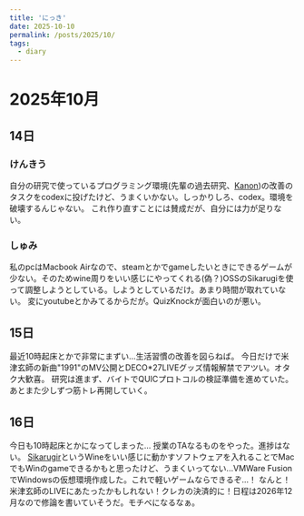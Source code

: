 ```yaml
---
title: 'にっき'
date: 2025-10-10
permalink: /posts/2025/10/
tags:
  - diary
---
```


2025年10月
======

## 14日
### けんきう
自分の研究で使っているプログラミング環境(先輩の過去研究、[Kanon](https://github.com/prg-titech/Kanon))の改善のタスクをcodexに投げたけど、うまくいかない。しっかりしろ、codex。環境を破壊するんじゃない。
これ作り直すことには賛成だが、自分には力が足りない。

### しゅみ
私のpcはMacbook Airなので、steamとかでgameしたいときにできるゲームが少ない。そのためwine周りをいい感じにやってくれる(偽？)OSSのSikarugiを使って調整しようとしている。しようとしているだけ。あまり時間が取れていない。
変にyoutubeとかみてるからだが。QuizKnockが面白いのが悪い。

## 15日
最近10時起床とかで非常にまずい...生活習慣の改善を図らねば。
今日だけで米津玄師の新曲"1991"のMV公開とDECO*27LIVEグッズ情報解禁でアツい。オタク大歓喜。
研究は進まず、バイトでQUICプロトコルの検証準備を進めていた。
あとまた少しずつ筋トレ再開していく。

## 16日
今日も10時起床とかになってしまった...
授業のTAなるものをやった。進捗はない。
[Sikarugir](https://github.com/Sikarugir-App/Sikarugir)というWineをいい感じに動かすソフトウェアを入れることでMacでもWinのgameできるかもと思ったけど、うまくいってない...VMWare FusionでWindowsの仮想環境作成した。これで軽いゲームならできるぞ...！
なんと！米津玄師のLIVEにあたったかもしれない！クレカの決済的に！日程は2026年12月なので修論を書いていそうだ。モチベになるなぁ。
